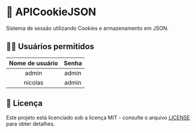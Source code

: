 #  :cookie: **APICookieJSON**

Sistema de sessão utilizando Cookies e armazenamento em JSON.

## :man_technologist: **Usuários permitidos**

| Nome de usuário | Senha |
| :---: | :---: |
| admin | admin |
| nicolas | admin |

## :rotating_light: **Licença**

Este projeto está licenciado sob a licença MIT - consulte o arquivo [LICENSE](LICENSE) para obter detalhes.
